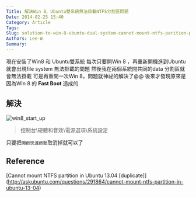 ```yaml
---
Title: 解決Win 8、Ubuntu雙系統無法掛載NTFS分割區問題
Date: 2014-02-25 15:40
Category: Article
Tags: 
Slug: solution-to-win-8-ubuntu-dual-system-cannot-mount-ntfs-parition-problem
Authors: Lee-W
Summary: 
---
```


現在安裝了Win8 和 Ubuntu雙系統
每次只要開Win 8 ，再重新開機進到Ubuntu就會出現file system 無法掛載的問題
然後我在兩個系統間共同的data 分割區就會無法掛載
可是再重開一次Win 8，問題就神祕的解決了@@
後來才發現原來是因為Win 8 的 **Fast Boot**  造成的

<!--more-->
## 解決
![win8_start_up](http://i.imgur.com/ohEfCkR.png)
> 控制台\硬體和音效\電源選項\系統設定

只要把`開啟快速啟動`取消掉就可以了

## Reference
[Cannot mount NTFS partition in Ubuntu 13.04 [duplicate]] (http://askubuntu.com/questions/291864/cannot-mount-ntfs-partition-in-ubuntu-13-04)
